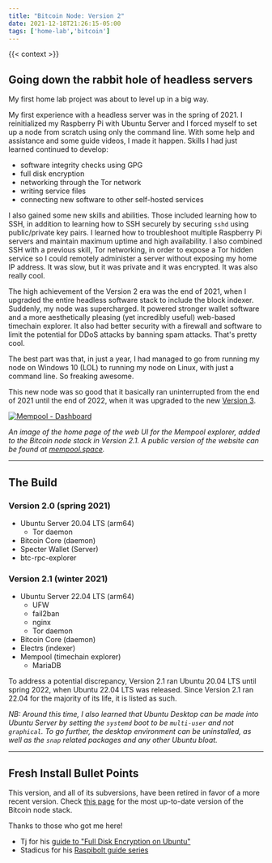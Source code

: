 ```yaml
---
title: "Bitcoin Node: Version 2"
date: 2021-12-18T21:26:15-05:00
tags: ['home-lab','bitcoin']
---
```


{{< context >}}

## Going down the rabbit hole of headless servers

My first home lab project was about to level up in a big way.

My first experience with a headless server was in the spring of 2021. I reinitialized my Raspberry Pi with Ubuntu Server and I forced myself to set up a node from scratch using only the command line. With some help and assistance and some guide videos, I made it happen. Skills I had just learned continued to develop:

- software integrity checks using GPG
- full disk encryption
- networking through the Tor network
- writing service files
- connecting new software to other self-hosted services

I also gained some new skills and abilities. Those included learning how to SSH, in addition to learning how to SSH securely by securing `sshd` using public/private key pairs. I learned how to troubleshoot multiple Raspberry Pi servers and maintain maximum uptime and high availability. I also combined SSH with a previous skill, Tor networking, in order to expose a Tor hidden service so I could remotely administer a server without exposing my home IP address. It was slow, but it was private and it was encrypted. It was also really cool.

The high achievement of the Version 2 era was the end of 2021, when I upgraded the entire headless software stack to include the block indexer. Suddenly, my node was supercharged. It powered stronger wallet software and a more aesthetically pleasing (yet incredibly useful) web-based timechain explorer. It also had better security with a firewall and software to limit the potential for DDoS attacks by banning spam attacks. That's pretty cool.

The best part was that, in just a year, I had managed to go from running my node on Windows 10 (LOL) to running my node on Linux, with just a command line. So freaking awesome.

This new node was so good that it basically ran uninterrupted from the end of 2021 until the end of 2022, when it was upgraded to the new [Version 3](/home-lab/bitcoin/bitcoin-node-v3).


[![Mempool - Dashboard](/images/mempool-dashboard.png "Mempool - Dashboard")](/images/mempool-dashboard.png)

*An image of the home page of the web UI for the Mempool explorer, added to the Bitcoin node stack in Version 2.1. A public version of the website can be found at [mempool.space](https://mempool.space).*

---

## The Build

### Version 2.0 (spring 2021)

- Ubuntu Server 20.04 LTS (arm64)
    - Tor daemon
- Bitcoin Core (daemon)
- Specter Wallet (Server)
- btc-rpc-explorer

### Version 2.1 (winter 2021)

- Ubuntu Server 22.04 LTS (arm64)
    - UFW
    - fail2ban
    - nginx
    - Tor daemon
- Bitcoin Core (daemon)
- Electrs (indexer)
- Mempool (timechain explorer)
    - MariaDB

To address a potential discrepancy, Version 2.1 ran Ubuntu 20.04 LTS until spring 2022, when Ubuntu 22.04 LTS was released. Since Version 2.1 ran 22.04 for the majority of its life, it is listed as such.

*NB: Around this time, I also learned that Ubuntu Desktop can be made into Ubuntu Server by setting the `systemd` boot to be `multi-user` and not `graphical`. To go further, the desktop environment can be uninstalled, as well as the `snap` related packages and any other Ubuntu bloat.*

---

## Fresh Install Bullet Points

This version, and all of its subversions, have been retired in favor of a more recent version. Check [this page](/home-lab/bitcoin) for the most up-to-date version of the Bitcoin node stack.

Thanks to those who got me here!

- Tj for his [guide to "Full Disk Encryption on Ubuntu"](https://help.ubuntu.com/community/Full_Disk_Encryption_Howto_2019)
- Stadicus for his [Raspibolt guide series](https://raspibolt.org/)

